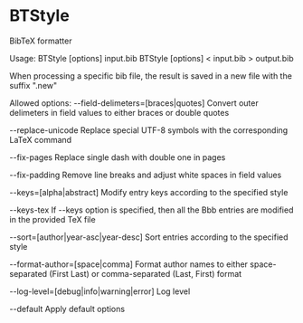 BTStyle
=======

BibTeX formatter

Usage: BTStyle [options] input.bib
       BTStyle [options] < input.bib > output.bib

When processing a specific bib file, the result is saved in a new file with the suffix ".new"

Allowed options:
  --field-delimeters=[braces|quotes]
  Convert outer delimeters in field values to either braces or double quotes

  --replace-unicode
  Replace special UTF-8 symbols with the corresponding LaTeX command

  --fix-pages
  Replace single dash with double one in pages

  --fix-padding
  Remove line breaks and adjust white spaces in field values

  --keys=[alpha|abstract]
  Modify entry keys according to the specified style

  --keys-tex
  If --keys option is specified, then all the Bbb entries are modified in the provided TeX file

  --sort=[author|year-asc|year-desc]
  Sort entries according to the specified style

  --format-author=[space|comma]
  Format author names to either space-separated (First Last) or comma-separated (Last, First) format

  --log-level=[debug|info|warning|error]
  Log level

  --default
  Apply default options
